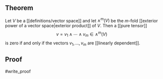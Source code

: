 ## Theorem
Let $V$ be a [[definitions/vector space]] and let $\wedge^m(V)$ be the $m$-fold [[exterior power of a vector space|exterior product]] of $V$. Then a [[pure tensor]] $$v = v_1\wedge\cdots\wedge v_m \in \wedge^m(V)$$ is zero if and only if the vectors $v_1,\dots,v_m$ are [[linearly dependent]].
## Proof
#write_proof 